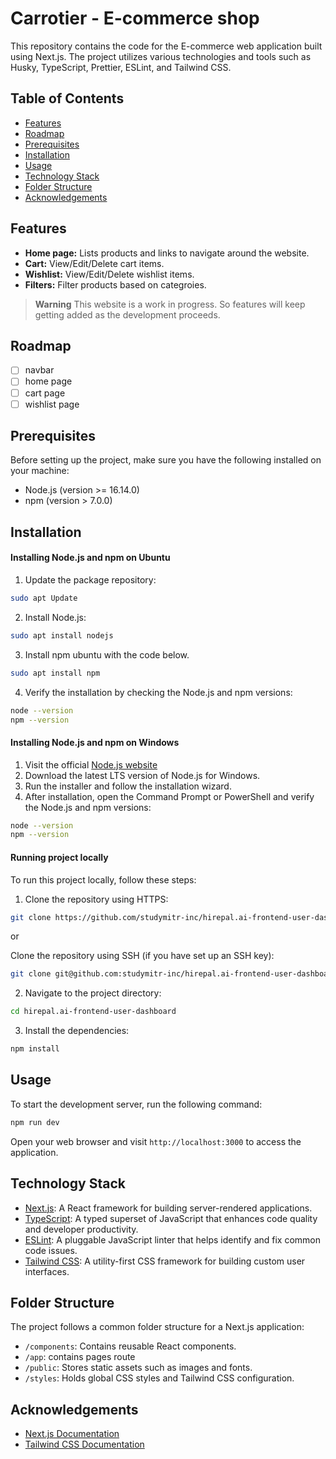 # Carrotier - E-commerce shop

This repository contains the code for the E-commerce web application built using Next.js. The project utilizes various technologies and tools such as Husky, TypeScript, Prettier, ESLint, and Tailwind CSS.

## Table of Contents

- [Features](#features)
- [Roadmap](#roadmap)
- [Prerequisites](#prerequisites)
- [Installation](#installation)
- [Usage](#usage)
- [Technology Stack](#technology-stack)
- [Folder Structure](#folder-structure)
- [Acknowledgements](#acknowledgements)

## Features

- **Home page:** Lists products and links to navigate around the website.
- **Cart:** View/Edit/Delete cart items.
- **Wishlist:** View/Edit/Delete wishlist items.
- **Filters:** Filter products based on categroies.

> **Warning**
> This website is a work in progress. So features will keep getting added as the development proceeds.

## Roadmap

- [ ] navbar
- [ ] home page
- [ ] cart page
- [ ] wishlist page

## Prerequisites

Before setting up the project, make sure you have the following installed on your machine:

- Node.js (version >= 16.14.0)
- npm (version > 7.0.0)

## Installation

#### Installing Node.js and npm on Ubuntu

1. Update the package repository:

```bash
sudo apt Update
```

2. Install Node.js:

```bash
sudo apt install nodejs
```

3. Install npm ubuntu with the code below.

```bash
sudo apt install npm
```

4. Verify the installation by checking the Node.js and npm versions:

```bash
node --version
npm --version
```

#### Installing Node.js and npm on Windows

1. Visit the official [Node.js website ](https://nodejs.org)
2. Download the latest LTS version of Node.js for Windows.
3. Run the installer and follow the installation wizard.
4. After installation, open the Command Prompt or PowerShell and verify the Node.js and npm versions:

```bash
node --version
npm --version
```

#### Running project locally

To run this project locally, follow these steps:

1. Clone the repository using HTTPS:

```bash
git clone https://github.com/studymitr-inc/hirepal.ai-frontend-user-dashboard.git
```

or

Clone the repository using SSH (if you have set up an SSH key):

```bash
git clone git@github.com:studymitr-inc/hirepal.ai-frontend-user-dashboard.git
```

2. Navigate to the project directory:

```bash
cd hirepal.ai-frontend-user-dashboard
```

3. Install the dependencies:

```bash
npm install
```

## Usage

To start the development server, run the following command:

```bash
npm run dev
```

Open your web browser and visit `http://localhost:3000` to access the application.

## Technology Stack

- [Next.js](https://nextjs.org): A React framework for building server-rendered applications.
- [TypeScript](https://www.typescriptlang.org): A typed superset of JavaScript that enhances code quality and developer productivity.
- [ESLint](https://eslint.org): A pluggable JavaScript linter that helps identify and fix common code issues.
- [Tailwind CSS](https://tailwindcss.com): A utility-first CSS framework for building custom user interfaces.

## Folder Structure

The project follows a common folder structure for a Next.js application:

- `/components`: Contains reusable React components.
- `/app`: contains pages route
- `/public`: Stores static assets such as images and fonts.
- `/styles`: Holds global CSS styles and Tailwind CSS configuration.

## Acknowledgements

- [Next.js Documentation](https://nextjs.org/docs)
- [Tailwind CSS Documentation](https://tailwindcss.com/docs)
